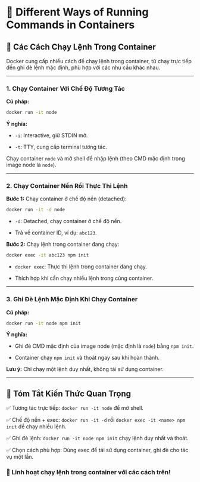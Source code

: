 # 📝 Different Ways of Running Commands in Containers

## 🚀 Các Cách Chạy Lệnh Trong Container

Docker cung cấp nhiều cách để chạy lệnh trong container, từ chạy trực tiếp đến ghi đè lệnh mặc định, phù hợp với các nhu cầu khác nhau.

---

### 1. Chạy Container Với Chế Độ Tương Tác

**Cú pháp:**

```bash
docker run -it node
```

**Ý nghĩa:**

- `-i`: Interactive, giữ STDIN mở.

- `-t`: TTY, cung cấp terminal tương tác.

Chạy container `node` và mở shell để nhập lệnh (theo CMD mặc định trong image node là `node`).

---

### 2. Chạy Container Nền Rồi Thực Thi Lệnh

**Bước 1:** Chạy container ở chế độ nền (detached):

```bash
docker run -it -d node
```

- `-d`: Detached, chạy container ở chế độ nền.

- Trả về container ID, ví dụ: `abc123`.

**Bước 2:** Chạy lệnh trong container đang chạy:

```bash
docker exec -it abc123 npm init
```

- `docker exec`: Thực thi lệnh trong container đang chạy.

- Thích hợp khi cần chạy nhiều lệnh trong cùng container.

---

### 3. Ghi Đè Lệnh Mặc Định Khi Chạy Container

**Cú pháp:**

```bash
docker run -it node npm init
```

**Ý nghĩa:**

- Ghi đè CMD mặc định của image node (mặc định là `node`) bằng `npm init`.

- Container chạy `npm init` và thoát ngay sau khi hoàn thành.

**Lưu ý:** Chỉ chạy một lệnh duy nhất, không tái sử dụng container.

---

## 📌 Tóm Tắt Kiến Thức Quan Trọng

✅ Tương tác trực tiếp: `docker run -it node` để mở shell.

✅ Chế độ nền + exec: `docker run -it -d` rồi `docker exec -it <name> npm init` để chạy nhiều lệnh.

✅ Ghi đè lệnh: `docker run -it node npm init` chạy lệnh duy nhất và thoát.

✅ Chọn cách phù hợp: Dùng exec để tái sử dụng container, ghi đè cho tác vụ một lần.

### 🚀 Linh hoạt chạy lệnh trong container với các cách trên!